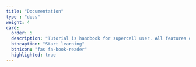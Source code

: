 ```yaml
---
title: "Documentation"
type : "docs"
weight: 4
card:
  order: 5
  description: "Tutorial is handbook for supercell user. All features of supercell are illistrated by examples, which sorted by complexity. Manual describes all command in CLI."
  btncaption: "Start learning"
  btnicon: "fas fa-book-reader"
  highlighted: true
---
```


